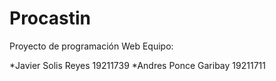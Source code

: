# Procastin
Proyecto de programación Web
Equipo:

*Javier Solis Reyes 19211739
*Andres Ponce Garibay 19211711
